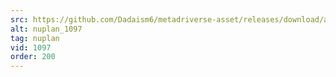 ```yaml
---
src: https://github.com/Dadaism6/metadriverse-asset/releases/download/assetsv1.0.4/nuplan_1097.mp4
alt: nuplan_1097
tag: nuplan
vid: 1097
order: 200
---
```

